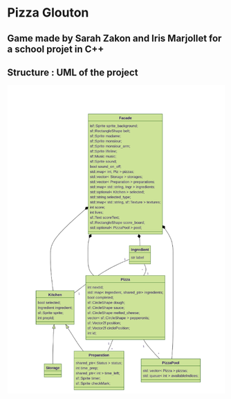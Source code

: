 # Pizza Glouton
## Game made by Sarah Zakon and Iris Marjollet for a school projet in C++

## Structure : UML of the project
![UML](UML_project.jpg "UML diagram of the projet")



